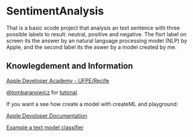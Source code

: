 # SentimentAnalysis

That is a basic xcode project that analysis an text sentence with three possible labels to result: neutral, positive and negative. The fisrt label on screen its the answer by an natural language processing model (NLP) by Apple, and the second label its the aswer by a model created by me.

## Knowlegdement and Information

[Apple Developer Academy  - UFPE/Recife](http://academy.cin.ufpe.br/)

[@tombaranowicz](https://github.com/tombaranowicz) for [tutorial](https://www.youtube.com/watch?v=c3RQi_Iq5ng).

If you want a see how create a model with createML and playground:

[Apple Devoloper Documentation](https://developer.apple.com/documentation/createml/creating_a_text_classifier_model)

[Example a text model classifier](https://github.com/julianoctvaz/AnMLModelSentimentAnalysesWithPlayground)

